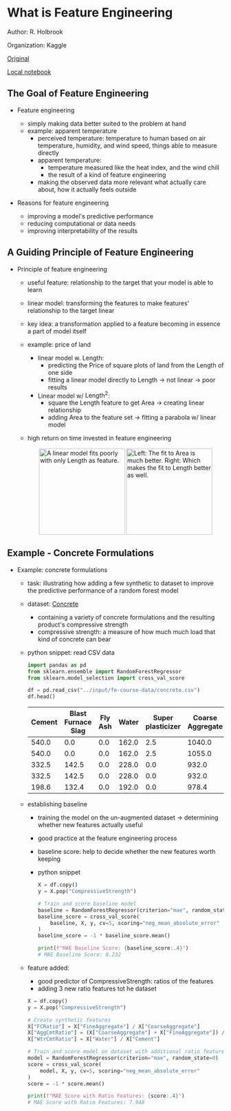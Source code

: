 # What is Feature Engineering

Author: R. Holbrook

Organization: Kaggle

[Original](https://www.kaggle.com/ryanholbrook/what-is-feature-engineering)

[Local notebook](src/a18a-what-is-feature-engineering.ipynb)


## The Goal of Feature Engineering

+ Feature engineering
  + simply making data better suited to the problem at hand
  + example: apparent temperature
    + perceived temperature: temperature to human based on air temperature, humidity, and wind speed, things able to measure directly
    + apparent temperature:
      + temperature measured like the heat index, and the wind chill
      + the result of a kind of feature engineering
    + making the observed data more relevant what actually care about, how it actually feels outside

+ Reasons for feature engineering
  + improving a model's predictive performance
  + reducing computational or data needs
  + improving interpretability of the results


## A Guiding Principle of Feature Engineering

+ Principle of feature engineering
  + useful feature: relationship to the target that your model is able to learn
  + linear model: transforming the features to make features' relationship to the target linear
  + key idea: a transformation applied to a feature becoming in essence a part of model itself
  + example: price of land
    + linear model w. Length:
      + predicting the Price of square plots of land from the Length of one side
      + fitting a linear model directly to Length  $\to$ not linear $\to$ poor results
    + Linear model w/ $\text{Length}^2$:
      + square the Length feature to get Area $\to$ creating linear relationship
      + adding Area to the feature set $\to$ fitting a parabola w/ linear model
  + high return on time invested in feature engineering

    <div style="margin: 0.5em; display: flex; justify-content: center; align-items: center; flex-flow: row wrap;">
      <a href="https://www.kaggle.com/ryanholbrook/what-is-feature-engineering" ismap target="_blank">
        <img style="margin: 0.1em;" height=200
          src   = "https://i.imgur.com/5D1z24N.png"
          alt   = "A linear model fits poorly with only Length as feature."
          title = "A linear model fits poorly with only Length as feature."
        >
      </a>
      <a href="url" ismap target="_blank">
        <img style="margin: 0.1em;" height=200
          src   = "https://i.imgur.com/BLRsYOK.png"
          alt   = "Left: The fit to Area is much better. Right: Which makes the fit to Length better as well."
          title = "Left: The fit to Area is much better. Right: Which makes the fit to Length better as well."
        >
      </a>
    </div>


## Example - Concrete Formulations

+ Example: concrete formulations
  + task: illustrating how adding a few synthetic to dataset to improve the predictive performance of a random forest model
  + dataset: [Concrete](https://www.kaggle.com/sinamhd9/concrete-comprehensive-strength)
    + containing a variety of concrete formulations and the resulting product's compressive strength
    + compressive strength: a measure of how much much load that kind of concrete can bear
  + python snippet: read CSV data

    ```python
    import pandas as pd
    from sklearn.ensemble import RandomForestRegressor
    from sklearn.model_selection import cross_val_score

    df = pd.read_csv("../input/fe-course-data/concrete.csv")
    df.head()
    ```

    |	Cement | Blast<br>Furnace<br>Slag |	Fly<br>Ash | Water | Super<br>plasticizer | Coarse<br>Aggregate | Fine<br>Aggregate | Age | Compressive<br>Strength |
    |-------|-------|------|-----|-----|------|------|-------|------|
    | 540.0 | 0.0	  | 0.0 | 162.0 | 2.5 | 1040.0 | 676.0 | 28 | 79.99 |
    | 540.0 | 0.0	  | 0.0 | 162.0 | 2.5 | 1055.0 | 676.0 | 28 | 61.89 |
    | 332.5 | 142.5 | 0.0 | 228.0 | 0.0 | 932.0	 | 94.0	 | 70 | 40.27 |
    | 332.5 | 142.5 | 0.0 | 228.0 | 0.0 | 932.0	 | 94.0	 | 65 | 41.05 |
    | 198.6 | 132.4 | 0.0 | 192.0 | 0.0 | 978.4	 | 25.5	 | 60 | 44.30 |

  + establishing baseline
    + training the model on the un-augmented dataset $\to$ determining whether new features actually useful
    + good practice at the feature engineering process
    + baseline score: help to decide whether the new features worth keeping
    + python snippet

      ```python
      X = df.copy()
      y = X.pop("CompressiveStrength")

      # Train and score baseline model
      baseline = RandomForestRegressor(criterion="mae", random_state=0)
      baseline_score = cross_val_score(
          baseline, X, y, cv=5, scoring="neg_mean_absolute_error"
      )
      baseline_score = -1 * baseline_score.mean()

      print(f"MAE Baseline Score: {baseline_score:.4}")
      # MAE Baseline Score: 8.232
      ```

  + feature added:
    + good predictor of CompressiveStrength: ratios of the features
    + adding 3 new ratio features tot he dataset

    ```python
    X = df.copy()
    y = X.pop("CompressiveStrength")

    # Create synthetic features
    X["FCRatio"] = X["FineAggregate"] / X["CoarseAggregate"]
    X["AggCmtRatio"] = (X["CoarseAggregate"] + X["FineAggregate"]) / X["Cement"]
    X["WtrCmtRatio"] = X["Water"] / X["Cement"]

    # Train and score model on dataset with additional ratio features
    model = RandomForestRegressor(criterion="mae", random_state=0)
    score = cross_val_score(
        model, X, y, cv=5, scoring="neg_mean_absolute_error"
    )
    score = -1 * score.mean()

    print(f"MAE Score with Ratio Features: {score:.4}")
    # MAE Score with Ratio Features: 7.948
    ```
  



